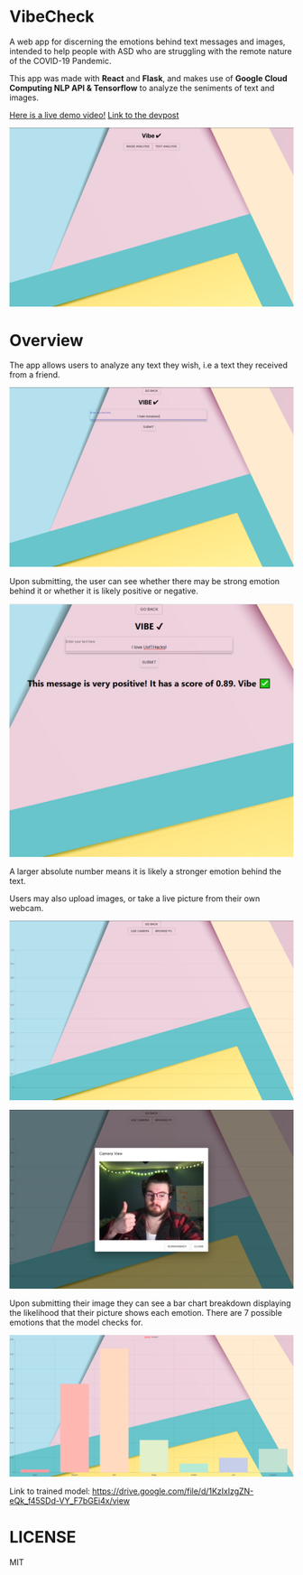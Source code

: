 # VibeCheck

A web app for discerning the emotions behind text messages and images, intended to help people with ASD who are struggling with the remote nature of the COVID-19 Pandemic.

This app was made with **React** and **Flask**, and makes use of **Google Cloud Computing NLP API & Tensorflow** to analyze the seniments of text and images.

[Here is a live demo video!](https://www.youtube.com/watch?v=4ZMsHYv4X74)
[Link to the devpost](https://devpost.com/software/vibecheck-vx5pqn)

<p align="center">
  <img src = https://github.com/nikolamarunic/images/blob/master/splash_screen.png>
</p>

# Overview

The app allows users to analyze any text they wish, i.e a text they received from a friend. 
<p align="center">
  <img src = https://github.com/nikolamarunic/images/blob/master/text_analysis.png>
</p>

Upon submitting, the user can see whether there may be strong emotion behind it or whether it is likely positive or negative.

<p align="center">
  <img src = https://github.com/nikolamarunic/images/blob/master/vibescore.png>
</p>

A larger absolute number means it is likely a stronger emotion behind the text. 

Users may also upload images, or take a live picture from their own webcam. 

<p align="center">
  <img src = https://github.com/nikolamarunic/images/blob/master/img_analysis.png>
</p>

<p align="center">
  <img src = https://github.com/nikolamarunic/images/blob/master/screenshot.png>
</p>

Upon submitting their image they can see a bar chart breakdown displaying the likelihood that their picture shows each emotion. There are 7 possible emotions that the model checks for.

<p align="center">
  <img src = https://github.com/nikolamarunic/images/blob/master/barchart.png>
</p>

Link to trained model: https://drive.google.com/file/d/1KzIxlzgZN-eQk_f45SDd-VY_F7bGEi4x/view
# LICENSE
MIT
